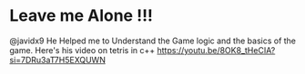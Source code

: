 # Leave me Alone !!!


 @javidx9 
 He Helped me to Understand the Game logic and the basics of the game. Here's his video on tetris in c++
 https://youtu.be/8OK8_tHeCIA?si=7DRu3aT7H5EXQUWN



<!-- 
Some Nomad

Oh, love of mine

With a song and a whine

You're harsh and divine

Like truths and a lie


But the tale ends not here

I have nothing to fear

For my love is yell of giving and hold on


And the bright emptiness

In a room full of it

Is a cruel mistress

Whoa oh!


I feel this unrest

That nests all hollowness

For I have nowhere to go and I'm cold.


And I feel so lonely yeah...

There's a better place than this

Emptiness


And I'm so lonely yeah...

There's a better place than this

Emptiness, yeah!

 -->
